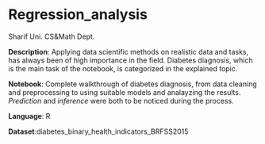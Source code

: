 # Regression_analysis

Sharif Uni. CS&Math Dept.

**Description**: Applying data scientific methods on realistic data and tasks, has always been of high importance in the field. Diabetes diagnosis, which is the main task of the notebook, is categorized in the explained topic.<br/>

**Notebook**: Complete walkthrough of diabetes diagnosis, from data cleaning and preprocessing to using suitable models and analayzing the results. *Prediction* and *inference* were both to be noticed during the process. <br/>

**Language**: R

**Dataset**:diabetes_binary_health_indicators_BRFSS2015
